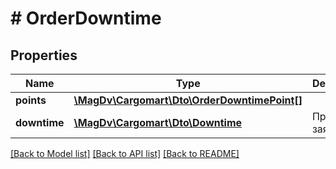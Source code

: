 # # OrderDowntime

## Properties

Name | Type | Description | Notes
------------ | ------------- | ------------- | -------------
**points** | [**\MagDv\Cargomart\Dto\OrderDowntimePoint[]**](OrderDowntimePoint.md) |  |
**downtime** | [**\MagDv\Cargomart\Dto\Downtime**](Downtime.md) | Простой по заявке |

[[Back to Model list]](../../README.md#models) [[Back to API list]](../../README.md#endpoints) [[Back to README]](../../README.md)
